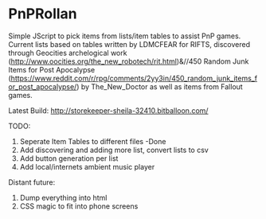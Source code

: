 # PnPRollan
Simple JScript to pick items from lists/item tables to assist PnP games.
Current lists based on tables written by LDMCFEAR for RIFTS, discovered through Geocities archelogical work (http://www.oocities.org/the_new_robotech/rit.html)&//450 Random Junk Items for Post Apocalypse (https://www.reddit.com/r/rpg/comments/2yy3in/450_random_junk_items_for_post_apocalypse/) by The_New_Doctor as well as items from Fallout games.

Latest Build: http://storekeeper-sheila-32410.bitballoon.com/

TODO:  
1. Seperate Item Tables to different files -Done  
2. Add discovering and adding more list, convert lists to csv  
3. Add button generation per list  
4. Add local/internets ambient music player  

Distant future:  
1. Dump everything into html  
2. CSS magic to fit into phone screens  
